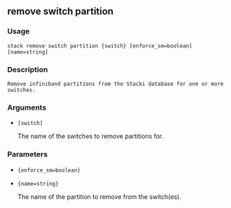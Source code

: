 ## remove switch partition

### Usage

`stack remove switch partition {switch} [enforce_sm=boolean] [name=string]`

### Description


	Remove infiniband partitions from the Stacki database for one or more
	switches.

	

### Arguments

* `[switch]`

   The name of the switches to remove partitions for.


### Parameters
* `{enforce_sm=boolean}`
* `{name=string}`

   The name of the partition to remove from the switch(es).


